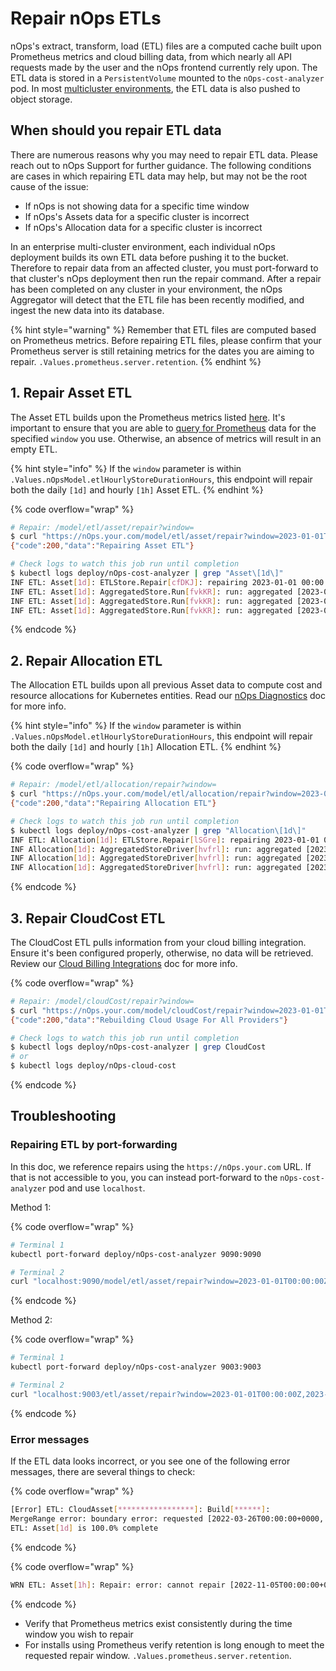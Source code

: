 # Repair nOps ETLs

nOps's extract, transform, load (ETL) files are a computed cache built upon Prometheus metrics and cloud billing data, from which nearly all API requests made by the user and the nOps frontend currently rely upon. The ETL data is stored in a `PersistentVolume` mounted to the `nOps-cost-analyzer` pod. In most [multicluster environments](/install-and-configure/install/multi-cluster/multi-cluster.md), the ETL data is also pushed to object storage.

## When should you repair ETL data

There are numerous reasons why you may need to repair ETL data. Please reach out to nOps Support for further guidance. The following conditions are cases in which repairing ETL data may help, but may not be the root cause of the issue:

- If nOps is not showing data for a specific time window
- If nOps's Assets data for a specific cluster is incorrect
- If nOps's Allocation data for a specific cluster is incorrect

In an enterprise multi-cluster environment, each individual nOps deployment builds its own ETL data before pushing it to the bucket. Therefore to repair data from an affected cluster, you must port-forward to that cluster's nOps deployment then run the repair command. After a repair has been completed on any cluster in your environment, the nOps Aggregator will detect that the ETL file has been recently modified, and ingest the new data into its database.

{% hint style="warning" %}
Remember that ETL files are computed based on Prometheus metrics. Before repairing ETL files, please confirm that your Prometheus server is still retaining metrics for the dates you are aiming to repair. `.Values.prometheus.server.retention`.
{% endhint %}

## 1. Repair Asset ETL

The Asset ETL builds upon the Prometheus metrics listed [here](/architecture/user-metrics.md). It's important to ensure that you are able to [query for Prometheus](prometheus.md) data for the specified `window` you use. Otherwise, an absence of metrics will result in an empty ETL.

{% hint style="info" %}
If the `window` parameter is within `.Values.nOpsModel.etlHourlyStoreDurationHours`, this endpoint will repair both the daily `[1d]` and hourly `[1h]` Asset ETL.
{% endhint %}

{% code overflow="wrap" %}
```bash
# Repair: /model/etl/asset/repair?window=
$ curl "https://nOps.your.com/model/etl/asset/repair?window=2023-01-01T00:00:00Z,2023-01-04T00:00:00Z"
{"code":200,"data":"Repairing Asset ETL"}

# Check logs to watch this job run until completion
$ kubectl logs deploy/nOps-cost-analyzer | grep "Asset\[1d\]"
INF ETL: Asset[1d]: ETLStore.Repair[cfDKJ]: repairing 2023-01-01 00:00:00 +0000 UTC, 2023-01-04 00:00:00 +0000 UTC
INF ETL: Asset[1d]: AggregatedStore.Run[fvkKR]: run: aggregated [2023-01-01T00:00:00+0000, 2023-01-02T00:00:00+0000) from 19 to 3 in 68.417µs
INF ETL: Asset[1d]: AggregatedStore.Run[fvkKR]: run: aggregated [2023-01-02T00:00:00+0000, 2023-01-03T00:00:00+0000) from 19 to 3 in 68.417µs
INF ETL: Asset[1d]: AggregatedStore.Run[fvkKR]: run: aggregated [2023-01-03T00:00:00+0000, 2023-01-04T00:00:00+0000) from 19 to 3 in 68.417µs
```
{% endcode %}

## 2. Repair Allocation ETL

The Allocation ETL builds upon all previous Asset data to compute cost and resource allocations for Kubernetes entities. Read our [nOps Diagnostics](diagnostics.md) doc for more info.

{% hint style="info" %}
If the `window` parameter is within `.Values.nOpsModel.etlHourlyStoreDurationHours`, this endpoint will repair both the daily `[1d]` and hourly `[1h]` Allocation ETL.
{% endhint %}

{% code overflow="wrap" %}
```bash
# Repair: /model/etl/allocation/repair?window=
$ curl "https://nOps.your.com/model/etl/allocation/repair?window=2023-01-01T00:00:00Z,2023-01-04T00:00:00Z"
{"code":200,"data":"Repairing Allocation ETL"}

# Check logs to watch this job run until completion
$ kubectl logs deploy/nOps-cost-analyzer | grep "Allocation\[1d\]"
INF ETL: Allocation[1d]: ETLStore.Repair[lSGre]: repairing 2023-01-01 00:00:00 +0000 UTC, 2023-01-04 00:00:00 +0000 UTC
INF Allocation[1d]: AggregatedStoreDriver[hvfrl]: run: aggregated [2023-01-01T00:00:00+0000, 2023-01-02T00:00:00+0000) from 283 to 70 in 4.917963ms
INF Allocation[1d]: AggregatedStoreDriver[hvfrl]: run: aggregated [2023-01-02T00:00:00+0000, 2023-01-03T00:00:00+0000) from 130 to 62 in 983.216µs
INF Allocation[1d]: AggregatedStoreDriver[hvfrl]: run: aggregated [2023-01-03T00:00:00+0000, 2023-01-04T00:00:00+0000) from 130 to 62 in 1.462092ms
```
{% endcode %}

## 3. Repair CloudCost ETL

The CloudCost ETL pulls information from your cloud billing integration. Ensure it's been configured properly, otherwise, no data will be retrieved. Review our [Cloud Billing Integrations](/install-and-configure/install/cloud-integration/README.md) doc for more info.

{% code overflow="wrap" %}
```bash
# Repair: /model/cloudCost/repair?window=
$ curl "https://nOps.your.com/model/cloudCost/repair?window=2023-01-01T00:00:00Z,2023-01-04T00:00:00Z"
{"code":200,"data":"Rebuilding Cloud Usage For All Providers"}

# Check logs to watch this job run until completion
$ kubectl logs deploy/nOps-cost-analyzer | grep CloudCost
# or
$ kubectl logs deploy/nOps-cloud-cost
```
{% endcode %}

## Troubleshooting

### Repairing ETL by port-forwarding

In this doc, we reference repairs using the `https://nOps.your.com` URL. If that is not accessible to you, you can instead port-forward to the `nOps-cost-analyzer` pod and use `localhost`.

Method 1:

{% code overflow="wrap" %}
```bash
# Terminal 1
kubectl port-forward deploy/nOps-cost-analyzer 9090:9090

# Terminal 2
curl "localhost:9090/model/etl/asset/repair?window=2023-01-01T00:00:00Z,2023-01-04T00:00:00Z"
```
{% endcode %}

Method 2:

{% code overflow="wrap" %}
```bash
# Terminal 1
kubectl port-forward deploy/nOps-cost-analyzer 9003:9003

# Terminal 2
curl "localhost:9003/etl/asset/repair?window=2023-01-01T00:00:00Z,2023-01-04T00:00:00Z"
```
{% endcode %}

### Error messages

If the ETL data looks incorrect, or you see one of the following error messages, there are several things to check:

{% code overflow="wrap" %}
```bash
[Error] ETL: CloudAsset[*****************]: Build[******]: 
MergeRange error: boundary error: requested [2022-03-26T00:00:00+0000, 2022-04-02T00:00:00+0000); supported [2022-03-29T00:00:00+0000, 2022-04-30T00:00:00+0000): 
ETL: Asset[1d] is 100.0% complete
```
{% endcode %}

{% code overflow="wrap" %}
```bash
WRN ETL: Asset[1h]: Repair: error: cannot repair [2022-11-05T00:00:00+0000, 2022-11-06T00:00:00+0000): coverage is [2022-12-01T21:00:00+0000, 2022-12-02T23:00:00+0000)
```
{% endcode %}

* Verify that Prometheus metrics exist consistently during the time window you wish to repair
* For installs using Prometheus verify retention is long enough to meet the requested repair window. `.Values.prometheus.server.retention`.
